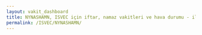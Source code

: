 ```yaml
---
layout: vakit_dashboard
title: NYNASHAMN, ISVEC için iftar, namaz vakitleri ve hava durumu - ilçe/eyalet seç
permalink: /ISVEC/NYNASHAMN/
---
```


<script type="text/javascript">
  var GLOBAL_COUNTRY = 'ISVEC';
  var GLOBAL_CITY = 'NYNASHAMN';
  var GLOBAL_STATE = '';
  var lat = 72;
  var lon = 21;
</script>
